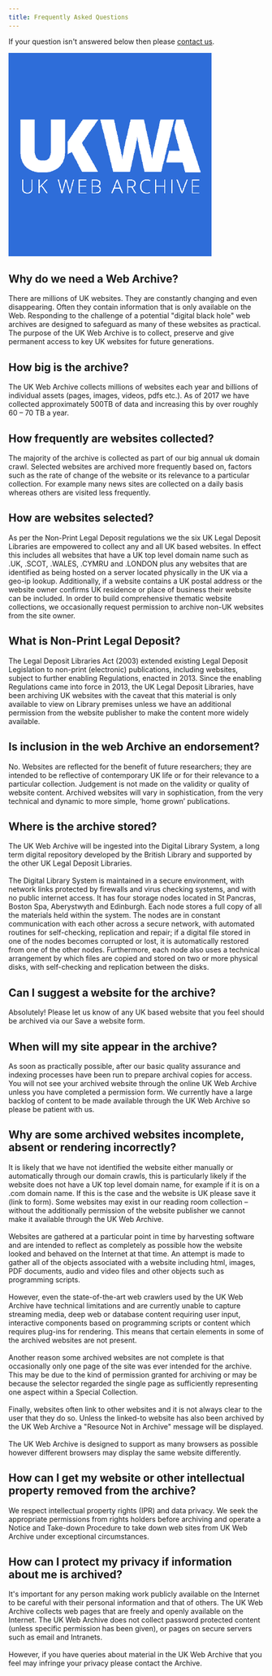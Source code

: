 ```yaml
---
title: Frequently Asked Questions
---
```

If your question isn't answered below then please [contact us](https://www.webarchive.org.uk/en/ukwa/info/contact).

![WooYay](ukwa-square.png "Logo")

## Why do we need a Web Archive?

There are millions of UK websites. They are constantly changing and even disappearing. Often they contain information that is only available on the Web. Responding to the challenge of a potential "digital black hole" web archives are designed to safeguard as many of these websites as practical. The purpose of the UK Web Archive is to collect, preserve and give permanent access to key UK websites for future generations.

## How big is the archive?

The UK Web Archive collects millions of websites each year and billions of individual assets (pages, images, videos, pdfs etc.). As of 2017 we have collected approximately 500TB of data and increasing this by over roughly 60 – 70 TB a year.

## How frequently are websites collected?

The majority of the archive is collected as part of our big annual uk domain crawl. Selected websites are archived more frequently based on, factors such as the rate of change of the website or its relevance to a particular collection. For example many news sites are collected on a daily basis whereas others are visited less frequently.

## How are websites selected?

As per the Non-Print Legal Deposit regulations we the six UK Legal Deposit Libraries are empowered to collect any and all UK based websites. In effect this includes all websites that have a UK top level domain name such as .UK, .SCOT, .WALES, .CYMRU and .LONDON plus any websites that are identified as being hosted on a server located physically in the UK via a geo-ip lookup. Additionally, if a website contains a UK postal address or the website owner confirms UK residence or place of business their website can be included. In order to build comprehensive thematic website collections, we occasionally request permission to archive non-UK websites from the site owner.

## What is Non-Print Legal Deposit?

The Legal Deposit Libraries Act (2003) extended existing Legal Deposit Legislation to non-print (electronic) publications, including websites, subject to further enabling Regulations, enacted in 2013. Since the enabling Regulations came into force in 2013, the UK Legal Deposit Libraries, have been archiving UK websites with the caveat that this material is only available to view on Library premises unless we have an additional permission from the website publisher to make the content more widely available.

## Is inclusion in the web Archive an endorsement?

No. Websites are reflected for the benefit of future researchers; they are intended to be reflective of contemporary UK life or for their relevance to a particular collection. Judgement is not made on the validity or quality of website content. Archived websites will vary in sophistication, from the very technical and dynamic to more simple, ‘home grown’ publications.

## Where is the archive stored?

The UK Web Archive will be ingested into the Digital Library System, a long term digital repository developed by the British Library and supported by the other UK Legal Deposit Libraries.\
\
The Digital Library System is maintained in a secure environment, with network links protected by firewalls and virus checking systems, and with no public internet access. It has four storage nodes located in St Pancras, Boston Spa, Aberystwyth and Edinburgh. Each node stores a full copy of all the materials held within the system. The nodes are in constant communication with each other across a secure network, with automated routines for self-checking, replication and repair; if a digital file stored in one of the nodes becomes corrupted or lost, it is automatically restored from one of the other nodes. Furthermore, each node also uses a technical arrangement by which files are copied and stored on two or more physical disks, with self-checking and replication between the disks.

## Can I suggest a website for the archive?

Absolutely! Please let us know of any UK based website that you feel should be archived via our Save a website form.

## When will my site appear in the archive?

As soon as practically possible, after our basic quality assurance and indexing processes have been run to prepare archival copies for access. You will not see your archived website through the online UK Web Archive unless you have completed a permission form. We currently have a large backlog of content to be made available through the UK Web Archive so please be patient with us.

## Why are some archived websites incomplete, absent or rendering incorrectly?

It is likely that we have not identified the website either manually or automatically through our domain crawls, this is particularly likely if the website does not have a UK top level domain name, for example if it is on a .com domain name. If this is the case and the website is UK please save it (link to form). Some websites may exist in our reading room collection – without the additionally permission of the website publisher we cannot make it available through the UK Web Archive.\
\
Websites are gathered at a particular point in time by harvesting software and are intended to reflect as completely as possible how the website looked and behaved on the Internet at that time. An attempt is made to gather all of the objects associated with a website including html, images, PDF documents, audio and video files and other objects such as programming scripts.\
\
However, even the state-of-the-art web crawlers used by the UK Web Archive have technical limitations and are currently unable to capture streaming media, deep web or database content requiring user input, interactive components based on programming scripts or content which requires plug-ins for rendering. This means that certain elements in some of the archived websites are not present.\
\
Another reason some archived websites are not complete is that occasionally only one page of the site was ever intended for the archive. This may be due to the kind of permission granted for archiving or may be because the selector regarded the single page as sufficiently representing one aspect within a Special Collection.\
\
Finally, websites often link to other websites and it is not always clear to the user that they do so. Unless the linked-to website has also been archived by the UK Web Archive a "Resource Not in Archive" message will be displayed.\
\
The UK Web Archive is designed to support as many browsers as possible however different browsers may display the same website differently.

## How can I get my website or other intellectual property removed from the archive?

We respect intellectual property rights (IPR) and data privacy. We seek the appropriate permissions from rights holders before archiving and operate a Notice and Take-down Procedure to take down web sites from UK Web Archive under exceptional circumstances.

## How can I protect my privacy if information about me is archived?

It's important for any person making work publicly available on the Internet to be careful with their personal information and that of others. The UK Web Archive collects web pages that are freely and openly available on the Internet. The UK Web Archive does not collect password protected content (unless specific permission has been given), or pages on secure servers such as email and Intranets.\
\
However, if you have queries about material in the UK Web Archive that you feel may infringe your privacy please contact the Archive.